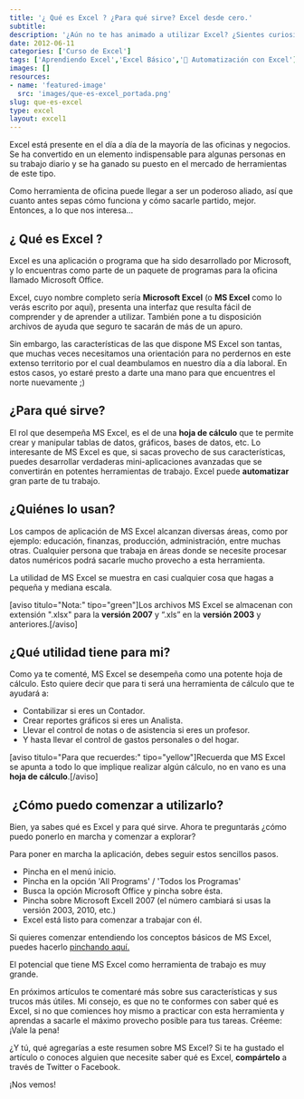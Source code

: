 ```yaml
---
title: '¿ Qué es Excel ? ¿Para qué sirve? Excel desde cero.'
subtitle: 
description: '¿Aún no te has animado a utilizar Excel? ¿Sientes curiosidad por saber de qué se trata? No te pierdas esta breve introducción en la te cuento qué es Excel.'
date: 2012-06-11
categories: ['Curso de Excel']
tags: ['Aprendiendo Excel','Excel Básico','🤖 Automatización con Excel']
images: []
resources: 
- name: 'featured-image'
  src: 'images/que-es-excel_portada.png'
slug: que-es-excel
type: excel
layout: excel1
---
```


Excel está presente en el día a día de la mayoría de las oficinas y negocios. Se ha convertido en un elemento indispensable para algunas personas en su trabajo diario y se ha ganado su puesto en el mercado de herramientas de este tipo.

Como herramienta de oficina puede llegar a ser un poderoso aliado, así que cuanto antes sepas cómo funciona y cómo sacarle partido, mejor. Entonces, a lo que nos interesa...

## ¿ Qué es Excel ?

Excel es una aplicación o programa que ha sido desarrollado por Microsoft, y lo encuentras como parte de un paquete de programas para la oficina llamado Microsoft Office.

Excel, cuyo nombre completo sería **Microsoft Excel** (o **MS Excel** como lo verás escrito por aquí), presenta una interfaz que resulta fácil de comprender y de aprender a utilizar. También pone a tu disposición archivos de ayuda que seguro te sacarán de más de un apuro.

Sin embargo, las características de las que dispone MS Excel son tantas, que muchas veces necesitamos una orientación para no perdernos en este extenso territorio por el cual deambulamos en nuestro día a día laboral. En estos casos, yo estaré presto a darte una mano para que encuentres el norte nuevamente ;)

## ¿Para qué sirve?

El rol que desempeña MS Excel, es el de una **hoja de cálculo** que te permite crear y manipular tablas de datos, gráficos, bases de datos, etc. Lo interesante de MS Excel es que, si sacas provecho de sus características, puedes desarrollar verdaderas mini-aplicaciones avanzadas que se convertirán en potentes herramientas de trabajo. Excel puede **automatizar** gran parte de tu trabajo.

## ¿Quiénes lo usan?

Los campos de aplicación de MS Excel alcanzan diversas áreas, como por ejemplo: educación, finanzas, producción, administración, entre muchas otras. Cualquier persona que trabaja en áreas donde se necesite procesar datos numéricos podrá sacarle mucho provecho a esta herramienta.

La utilidad de MS Excel se muestra en casi cualquier cosa que hagas a pequeña y mediana escala.

\[aviso titulo="Nota:" tipo="green"\]Los archivos MS Excel se almacenan con extensión ".xlsx" para la **versión 2007** y “.xls” en la **versión 2003** y anteriores.\[/aviso\]

## ¿Qué utilidad tiene para mi?

Como ya te comenté, MS Excel se desempeña como una potente hoja de cálculo. Esto quiere decir que para ti será una herramienta de cálculo que te ayudará a:

- Contabilizar si eres un Contador.
- Crear reportes gráficos si eres un Analista.
- Llevar el control de notas o de asistencia si eres un profesor.
- Y hasta llevar el control de gastos personales o del hogar.

\[aviso titulo="Para que recuerdes:" tipo="yellow"\]Recuerda que MS Excel se apunta a todo lo que implique realizar algún cálculo, no en vano es una **hoja de cálculo**.\[/aviso\]

##  ¿Cómo puedo comenzar a utilizarlo?

Bien, ya sabes qué es Excel y para qué sirve. Ahora te preguntarás ¿cómo puedo ponerlo en marcha y comenzar a explorar?

Para poner en marcha la aplicación, debes seguir estos sencillos pasos.

- Pincha en el menú inicio.
- Pincha en la opción 'All Programs' / 'Todos los Programas'
- Busca la opción Microsoft Office y pincha sobre ésta.
- Pincha sobre Microsoft Excell 2007 (el número cambiará si usas la versión 2003, 2010, etc.)
- Excel está listo para comenzar a trabajar con él.

Si quieres comenzar entendiendo los conceptos básicos de MS Excel, puedes hacerlo [pinchando aquí.](http://raymundoycaza.com/celda-hoja-libro/ "Excel: La celda, la hoja y el libro. Excel desde cero.")

El potencial que tiene MS Excel como herramienta de trabajo es muy grande.

En próximos artículos te comentaré más sobre sus características y sus trucos más útiles. Mi consejo, es que no te conformes con saber qué es Excel, si no que comiences hoy mismo a practicar con esta herramienta y aprendas a sacarle el máximo provecho posible para tus tareas. Créeme: ¡Vale la pena!

¿Y tú, qué agregarías a este resumen sobre MS Excel? Si te ha gustado el artículo o conoces alguien que necesite saber qué es Excel, **compártelo** a través de Twitter o Facebook.

¡Nos vemos!
